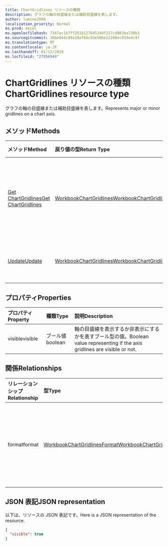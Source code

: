 ```yaml
---
title: ChartGridlines リソースの種類
description: グラフの軸の目盛線または補助目盛線を表します。
author: lumine2008
localization_priority: Normal
ms.prod: excel
ms.openlocfilehash: 7347ac1b7ff251b12764534df217cd883ba730b3
ms.sourcegitcommit: 36be044c89a19af84c93e586e22200ec919e4c9f
ms.translationtype: MT
ms.contentlocale: ja-JP
ms.lasthandoff: 01/12/2019
ms.locfileid: "27956949"
---
```

# <a name="chartgridlines-resource-type"></a><span data-ttu-id="70952-103">ChartGridlines リソースの種類</span><span class="sxs-lookup"><span data-stu-id="70952-103">ChartGridlines resource type</span></span>

<span data-ttu-id="70952-104">グラフの軸の目盛線または補助目盛線を表します。</span><span class="sxs-lookup"><span data-stu-id="70952-104">Represents major or minor gridlines on a chart axis.</span></span>


## <a name="methods"></a><span data-ttu-id="70952-105">メソッド</span><span class="sxs-lookup"><span data-stu-id="70952-105">Methods</span></span>

| <span data-ttu-id="70952-106">メソッド</span><span class="sxs-lookup"><span data-stu-id="70952-106">Method</span></span>           | <span data-ttu-id="70952-107">戻り値の型</span><span class="sxs-lookup"><span data-stu-id="70952-107">Return Type</span></span>    |<span data-ttu-id="70952-108">説明</span><span class="sxs-lookup"><span data-stu-id="70952-108">Description</span></span>|
|:---------------|:--------|:----------|
|[<span data-ttu-id="70952-109">Get ChartGridlines</span><span class="sxs-lookup"><span data-stu-id="70952-109">Get ChartGridlines</span></span>](../api/chartgridlines-get.md) | [<span data-ttu-id="70952-110">WorkbookChartGridlines</span><span class="sxs-lookup"><span data-stu-id="70952-110">WorkbookChartGridlines</span></span>](chartgridlines.md) |<span data-ttu-id="70952-111">chartGridlines オブジェクトのプロパティと関係を読み取ります。</span><span class="sxs-lookup"><span data-stu-id="70952-111">Read properties and relationships of chartGridlines object.</span></span>|
|[<span data-ttu-id="70952-112">Update</span><span class="sxs-lookup"><span data-stu-id="70952-112">Update</span></span>](../api/chartgridlines-update.md) | [<span data-ttu-id="70952-113">WorkbookChartGridlines</span><span class="sxs-lookup"><span data-stu-id="70952-113">WorkbookChartGridlines</span></span>](chartgridlines.md)    |<span data-ttu-id="70952-114">ChartGridlines オブジェクトを更新します。</span><span class="sxs-lookup"><span data-stu-id="70952-114">Update ChartGridlines object.</span></span> |

## <a name="properties"></a><span data-ttu-id="70952-115">プロパティ</span><span class="sxs-lookup"><span data-stu-id="70952-115">Properties</span></span>
| <span data-ttu-id="70952-116">プロパティ</span><span class="sxs-lookup"><span data-stu-id="70952-116">Property</span></span>     | <span data-ttu-id="70952-117">種類</span><span class="sxs-lookup"><span data-stu-id="70952-117">Type</span></span>   |<span data-ttu-id="70952-118">説明</span><span class="sxs-lookup"><span data-stu-id="70952-118">Description</span></span>|
|:---------------|:--------|:----------|
|<span data-ttu-id="70952-119">visible</span><span class="sxs-lookup"><span data-stu-id="70952-119">visible</span></span>|<span data-ttu-id="70952-120">ブール値</span><span class="sxs-lookup"><span data-stu-id="70952-120">boolean</span></span>|<span data-ttu-id="70952-121">軸の目盛線を表示するか非表示にするかを表すブール型の値。</span><span class="sxs-lookup"><span data-stu-id="70952-121">Boolean value representing if the axis gridlines are visible or not.</span></span>|

## <a name="relationships"></a><span data-ttu-id="70952-122">関係</span><span class="sxs-lookup"><span data-stu-id="70952-122">Relationships</span></span>
| <span data-ttu-id="70952-123">リレーションシップ</span><span class="sxs-lookup"><span data-stu-id="70952-123">Relationship</span></span> | <span data-ttu-id="70952-124">型</span><span class="sxs-lookup"><span data-stu-id="70952-124">Type</span></span>   |<span data-ttu-id="70952-125">説明</span><span class="sxs-lookup"><span data-stu-id="70952-125">Description</span></span>|
|:---------------|:--------|:----------|
|<span data-ttu-id="70952-126">format</span><span class="sxs-lookup"><span data-stu-id="70952-126">format</span></span>|[<span data-ttu-id="70952-127">WorkbookChartGridlinesFormat</span><span class="sxs-lookup"><span data-stu-id="70952-127">WorkbookChartGridlinesFormat</span></span>](chartgridlinesformat.md)|<span data-ttu-id="70952-p101">グラフの目盛線の書式設定を表します。値の取得のみ可能です。</span><span class="sxs-lookup"><span data-stu-id="70952-p101">Represents the formatting of chart gridlines. Read-only.</span></span>|

## <a name="json-representation"></a><span data-ttu-id="70952-130">JSON 表記</span><span class="sxs-lookup"><span data-stu-id="70952-130">JSON representation</span></span>

<span data-ttu-id="70952-131">以下は、リソースの JSON 表記です。</span><span class="sxs-lookup"><span data-stu-id="70952-131">Here is a JSON representation of the resource.</span></span>

<!-- {
  "blockType": "resource",
  "baseType": "microsoft.graph.entity",
  "optionalProperties": [

  ],
  "@odata.type": "microsoft.graph.workbookChartGridlines"
}-->

```json
{
  "visible": true
}

```

<!-- uuid: 8fcb5dbc-d5aa-4681-8e31-b001d5168d79
2015-10-25 14:57:30 UTC -->
<!-- {
  "type": "#page.annotation",
  "description": "ChartGridlines resource",
  "keywords": "",
  "section": "documentation",
  "tocPath": ""
}-->
